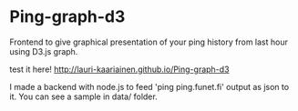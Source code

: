 Ping-graph-d3
=============

Frontend to give graphical presentation of your ping history from last hour using D3.js graph.


test it here! 
http://lauri-kaariainen.github.io/Ping-graph-d3


I made a backend with node.js to feed 'ping ping.funet.fi' output as json to it. You can see a sample in data/ folder. 
